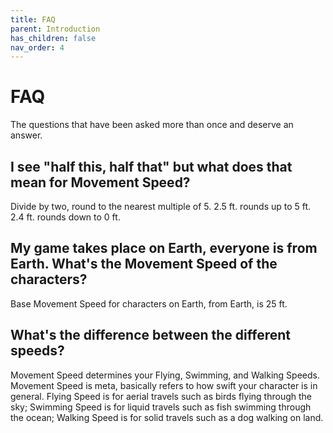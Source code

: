 ```yaml
---
title: FAQ
parent: Introduction
has_children: false
nav_order: 4
---
```


# FAQ

The questions that have been asked more than once and deserve an answer.

## I see "half this, half that" but what does that mean for Movement Speed?

Divide by two, round to the nearest multiple of 5. 2.5 ft. rounds up to 5 ft. 2.4 ft. rounds down to 0 ft.

## My game takes place on Earth, everyone is from Earth. What's the Movement Speed of the characters?

Base Movement Speed for characters on Earth, from Earth, is 25 ft.

## What's the difference between the different speeds?

Movement Speed determines your Flying, Swimming, and Walking Speeds. Movement Speed is meta, basically refers to how swift your character is in general. Flying Speed is for aerial travels such as birds flying through the sky; Swimming Speed is for liquid travels such as fish swimming through the ocean; Walking Speed is for solid travels such as a dog walking on land.
